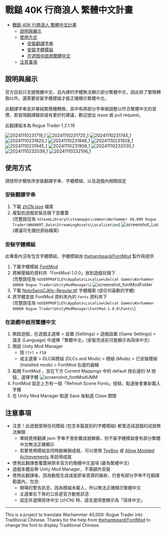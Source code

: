 # 戰鎚 40K 行商浪人 繁體中文計畫

- [戰鎚 40K 行商浪人 繁體中文計畫](#戰鎚-40k-行商浪人-繁體中文計畫)
  - [說明與展示](#說明與展示)
  - [使用方式](#使用方式)
    - [安裝翻譯字串](#安裝翻譯字串)
    - [安裝字體模組](#安裝字體模組)
    - [在遊戲中啟用繁體中文](#在遊戲中啟用繁體中文)
  - [注意事項](#注意事項)

## 說明與展示

官方目前只支援簡體中文，且內建的字體無法顯示部分繁體中文，因此除了繁簡轉換以外，還需要安裝字體模組才能正確顯示繁體中文。

此翻譯字串並非單純繁簡體轉換，其中有將部分字串做調整以符合繁體中文的習慣，若發現翻譯錯誤或有更好的建議，歡迎提出 issue 或 pull request。

此翻譯版本為 Rogue Trader 1.2.1.19

![20241110231719_1](screenshots/20241110231719_1.jpg)
![20241110231725_1](screenshots/20241110231725_1.jpg)
![20241110231745_1](screenshots/20241110231745_1.jpg)
![20241110231820_1](screenshots/20241110231820_1.jpg)
![20241110231846_1](screenshots/20241110231846_1.jpg)
![20241110231928_1](screenshots/20241110231928_1.jpg)
![20241110231945_1](screenshots/20241110231945_1.jpg)
![20241110231958_1](screenshots/20241110231958_1.jpg)
![20241110232030_1](screenshots/20241110232030_1.jpg)
![20241110232039_1](screenshots/20241110232039_1.jpg)
![20241110232106_1](screenshots/20241110232106_1.jpg)

## 使用方式

請按照步驟依序安裝翻譯字串、字體模組、以及遊戲內相關設定

### 安裝翻譯字串

1. 下載 [zhCN.json](./WH40KRT_Data/StreamingAssets/Localization/zhCN.json) 檔案
2. 複製到遊戲安裝目錄下並覆蓋  
   (完整路徑為 `%SteamLibrary%\steamapps\common\Warhammer 40,000 Rogue Trader\WH40KRT_Data\StreamingAssets\Localization`)
   ![screenshot_Loc](screenshots/screenshot_Loc.jpg)  
   (建議可先備份原始檔案)

### 安裝字體模組

此專案內沒有包含字體模組，字體模組由 [thehambeard/FontMod](https://github.com/thehambeard/FontMod/) 製作與提供

1. 下載字體模組 [FontMod](https://github.com/thehambeard/FontMod/releases/tag/1.0.0)
2. 將解壓縮的資料夾「FontMod-1.0.0」放到遊戲目錄下  
   (完整路徑為 `%USERPROFILE%\AppData\LocalLow\Owlcat Games\Warhammer 40000 Rogue Trader\UnityModManager\`)
   ![screenshot_fontModFolder](screenshots/screenshot_fontModFolder.jpg)
3. 下載 [NotoSansCJKtc-Regular.ttf](./NotoSansCJKtc-Regular.ttf) 字體檔案 (或任何喜歡的字體)
4. 將字體並放 FontMod 資料夾內的 `Fonts` 資料夾下  
   (完整路徑為 `%USERPROFILE%\AppData\LocalLow\Owlcat Games\Warhammer 40000 Rogue Trader\UnityModManager\FontMod-1.0.0\Fonts\`)

### 在遊戲中啟用繁體中文

1. 開啟遊戲，在遊戲主選單 > 設置 (Settings) > 遊戲設置 (Game Settings) > 語言 (Language) 中選擇「繁體中文」(安裝完成前可能顯示為简体中文)
2. 開啟 Unity Mod Manager
   - 按 `Ctrl` + `F10`
   - 或主選單 > DLC與模組 (DLCs and Mods) > 模組 (Mods) > 已安裝模組 (Installed mods) > FontMod 右邊的齒輪
3. 點開 FontMod ，並在下方 Current Mappings 中的 default 按右邊的 M 按鈕，選擇字體
   ![screenshot_fontModUMM](screenshots/screenshot_fontModUMM.jpg)
4. FontMod 設定上方有一個「Refresh Scene Fonts」按鈕，點選後會重新載入字體
5. 在 Unity Mod Manager 點選 Save 後點選 Close 關閉

## 注意事項

- 注意！此遊戲使用任何模組 (包含本篇提到的字體模組) 都會造成遊戲的成就無法解鎖
  - 單純使用翻譯 json 字串不會影響成就解鎖，但不裝字體模組會有部分繁體中文無法正確顯示
  - 若要使用模組並同時能解鎖成就，可以使用 [ToyBox](https://www.nexusmods.com/warhammer40kroguetrader/mods/1) 或 [Allow Modded Achievements](https://www.nexusmods.com/warhammer40kroguetrader/mods/4) 來啟用成就
- 使用此翻譯會覆蓋掉原本官方的簡體中文選項 (變為繁體中文)
- 遊戲本體自帶 Unity Mod Manager，不需額外安裝
- 使用此翻譯後，因為動態生成或是節省資源的緣故，仍會有部分字串不在翻譯範圍內，包含:
  - 開場的警告訊息，因為模組未載入，所以無法正確顯示繁體中文
  - 主選單右下角的公告是官方動態訊息
  - 設定非選擇简体中文 (zhCN) 時，語言選項會顯示為「简体中文」

---

This is a project to translate Warhammer 40,000: Rogue Trader into Traditional Chinese.  Thanks for the help from [thehambeard/FontMod](https://github.com/thehambeard/FontMod/) to change the font to display Traditional Chinese.
